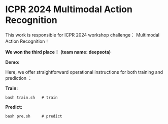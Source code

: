 # ICPR 2024 Multimodal Action Recognition
This work is responsible for ICPR 2024 workshop challenge： Multimodal Action Recognition！

**We won the third place！** **(team name: deepsota)**

**Demo:**

Here, we offer straightforward operational instructions for both training and prediction ：

**Train:**

```shell
bash train.sh   # train
```

**Predict:**

```shell
bash pre.sh     # predict
```

